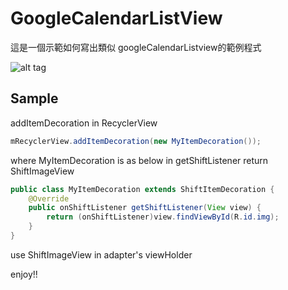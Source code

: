 GoogleCalendarListView
======================

這是一個示範如何寫出類似 googleCalendarListview的範例程式

![alt tag](http://fat.gfycat.com/GentleFewAcornweevil.gif)


Sample
--------

addItemDecoration in RecyclerView
```Java
mRecyclerView.addItemDecoration(new MyItemDecoration());
```
where MyItemDecoration is as below
in getShiftListener return ShiftImageView
```Java
public class MyItemDecoration extends ShiftItemDecoration {
    @Override
    public onShiftListener getShiftListener(View view) {
        return (onShiftListener)view.findViewById(R.id.img);
    }
}
```
use ShiftImageView in adapter's viewHolder

enjoy!!

